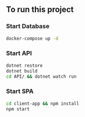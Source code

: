 ## To run this project

### Start Database
```bash
docker-compose up -d
```

### Start API
```bash
dotnet restore
dotnet build
cd API/ && dotnet watch run
```

### Start SPA
```bash
cd client-app && npm install
npm start
```